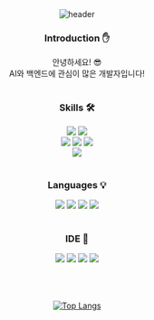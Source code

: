 <div align="center">
  <!-- 이미지는 SVG로 변경 -->
  <img src="https://capsule-render.vercel.app/api?type=waving&text=Welcome!&desc=I'm%20SangJun👋&fontSize=70&color=auto&height=250&section=header&fontAlignY=40&fontAlign=50&descAlignY=55&descAlign=60" alt="header" />
</div>

<div align="center"> 
  
  <h3>Introduction ✋</h3>
  안녕하세요! 😎
  <br/>
  AI와 백엔드에 관심이 많은 개발자입니다!
  <br/><br/>

  <h3>Skills 🛠️</h3> 
  <img src="https://img.shields.io/badge/PyTorch-EE4C2C?style=flat&logo=pytorch&logoColor=white"/> 
  <img src="https://img.shields.io/badge/ScikitLearn-F7931E?style=flat&logo=scikitlearn&logoColor=white"/>
  <br/>
  <img src="https://img.shields.io/badge/Spring-6DB33F?style=flat&logo=spring&logoColor=white"/>
  <img src="https://img.shields.io/badge/SpringBoot-6DB33F?style=flat&logo=springboot&logoColor=white"/>
  <img src="https://img.shields.io/badge/Flask-000000?style=flat&logo=flask&logoColor=white"/>
  <br/>
  <img src="https://img.shields.io/badge/React-61DAFB?style=flat&logo=react&logoColor=white"/>
  <br/><br/>

  <h3>Languages 💡</h3> 
  <img src="https://img.shields.io/badge/C-A8B9CC?style=flat&logo=c&logoColor=white"/>
  <img src="https://img.shields.io/badge/C++-00599C?style=flat&logo=cplusplus&logoColor=white"/>
  <img src="https://img.shields.io/badge/Python-3776AB?style=flat&logo=python&logoColor=white"/>
  <img src="https://img.shields.io/badge/Java-007396?style=flat&logo=Java&logoColor=white"/>
  <br/><br/>

  <h3>IDE 🔲</h3> 
  <img src="https://img.shields.io/badge/VS-5C2D91?style=flat&logo=visualstudio&logoColor=white"/>
  <img src="https://img.shields.io/badge/VSCode-007ACC?style=flat&logo=visualstudiocode&logoColor=white"/>
  <img src="https://img.shields.io/badge/IntelliJ-000000?style=flat&logo=intellijidea&logoColor=white"/>
  <img src="https://img.shields.io/badge/Eclipse-2C2255.svg?&style=flat&logo=eclipse&logoColor=white">
  <br/><br/><br/><br/>

  [![Top Langs](https://github-readme-stats.vercel.app/api/top-langs/?username=sjun516&langs_count=8)](https://github.com/sjun516/github-readme-stats)
</div>
<!--
**sjun516/sjun516** is a ✨ _special_ ✨ repository because its `README.md` (this file) appears on your GitHub profile.

Here are some ideas to get you started:

- 🔭 I’m currently working on ...
- 🌱 I’m currently learning ...
- 👯 I’m looking to collaborate on ...
- 🤔 I’m looking for help with ...
- 💬 Ask me about ...
- 📫 How to reach me: ...
- 😄 Pronouns: ...
- ⚡ Fun fact: ...
-->
